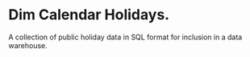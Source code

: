# Dim Calendar Holidays.

A collection of public holiday data in SQL format for inclusion in a data warehouse. 


 
